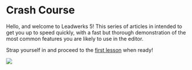 # Crash Course

Hello, and welcome to Leadwerks 5! This series of articles in intended to get you up to speed quickly, with a fast but thorough demonstration of the most common features you are likely to use in the editor.

Strap yourself in and proceed to the [first lesson](projectcreation.md) when ready!

![](https://github.com/UltraEngine/Documentation/blob/master/Images/createbox.gif?raw=true)
